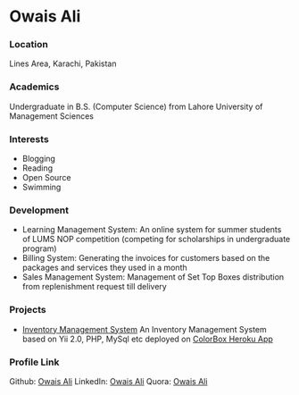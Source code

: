 # Owais Ali

### Location

Lines Area, Karachi, Pakistan

### Academics

Undergraduate in B.S. (Computer Science) from Lahore University of Management Sciences


### Interests

- Blogging
- Reading
- Open Source
- Swimming

### Development

- Learning Management System: An online system for summer students of LUMS NOP competition (competing for scholarships in undergraduate program) 
- Billing System: Generating the invoices for customers based on the packages and services they used in a month
- Sales Management System: Management of Set Top Boxes distribution from replenishment request till delivery

### Projects

- [Inventory Management System](https://github.com/owaisalics/colorboxInventorySystem) An Inventory Management System based on Yii 2.0, PHP, MySql etc deployed on [ColorBox Heroku App](colorboxdemo.herokuapp.com)

### Profile Link

Github: [Owais Ali](https://github.com/ows-ali)
LinkedIn: [Owais Ali](https://linkedin.com/in/owaisalics)
Quora: [Owais Ali](https://www.quora.com/profile/Owais-Ali-46)